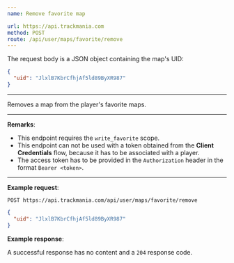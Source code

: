 ```yaml
---
name: Remove favorite map

url: https://api.trackmania.com
method: POST
route: /api/user/maps/favorite/remove
---
```


The request body is a JSON object containing the map's UID:
```json
{
  "uid": "JlxlB7KbrCfhjAf5ld89ByXR987"
}
```

---

Removes a map from the player's favorite maps.

---

**Remarks**:
- This endpoint requires the `write_favorite` scope.
- This endpoint can not be used with a token obtained from the **Client Credentials** flow, because it has to be associated with a player.
- The access token has to be provided in the `Authorization` header in the format `Bearer <token>`.

---

**Example request**:
```plain
POST https://api.trackmania.com/api/user/maps/favorite/remove
```
```json
{
  "uid": "JlxlB7KbrCfhjAf5ld89ByXR987"
}
```

**Example response**:

A successful response has no content and a `204` response code.
